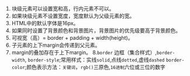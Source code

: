 1. 块级元素可以设置宽和高，行内元素不可以。
2. 如果块级元素不设置宽度，宽度默认为父级元素的宽。
3. HTML中的默认字体是16px。
4. 如果同时设置了背景颜色和背景图片，背景图片的优先级要高于背景颜色。
5. 可视宽（高）= border + padding + width(height)。
6. 子元素的上下margin会传递到父元素。
7. margin的叠加存在于上下margin。
8.`border` 边框（集合样式）,`border-width`,
    `border-style`;常用样式：实线`solid`,点线`dotted`,虚线`dashed`
    `border-color`;颜色表示方法：`关键词`，`rgb()`三原色,`16进制`六位或三位的数字